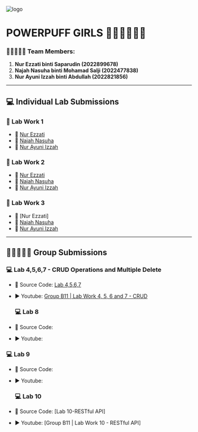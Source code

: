 ![logo](https://images.app.goo.gl/MpWd4W15CqXFzEqx9.webp)
# **POWERPUFF GIRLS** 👧🏻👧🏼👧🏽

### 👩🏻‍🤝‍👩🏼 **Team Members:**
1. **Nur Ezzati binti Saparudin (2022899678)**
2. **Najah Nasuha binti Mohamad Salji (2022477838)**
3. **Nur Ayuni Izzah binti Abdullah (2022821856)**

---

## 💻 **Individual Lab Submissions**

### 📝 **Lab Work 1**
- 🔗 [Nur Ezzati](https://t.me/c/1268048899/34253?thread=33987)
- 🔗 [Najah Nasuha](https://t.me/c/1268048899/34391?thread=33987)  
- 🔗 [Nur Ayuni Izzah](https://t.me/c/1268048899/34410?thread=33987)

### 📝 **Lab Work 2**
- 🔗 [Nur Ezzati](https://t.me/c/1268048899/34489?thread=33988)
- 🔗 [Najah Nasuha](https://t.me/c/1268048899/34646?thread=33988)  
- 🔗 [Nur Ayuni Izzah](https://t.me/c/1268048899/34721?thread=33988)

### 📝 **Lab Work 3**
- 🔗 [Nur Ezzati]
- 🔗 [Najah Nasuha](https://t.me/c/1268048899/37628?thread=34431)
- 🔗 [Nur Ayuni Izzah](https://t.me/c/1268048899/37272?thread=34431)

---

## 👩🏻‍🤝‍👩🏼 **Group Submissions**

### 💻 **Lab 4,5,6,7 - CRUD Operations and Multiple Delete**
- 🔗 Source Code: [Lab 4,5,6,7](https://github.com/najahae/Lab-4-5-6-7) 
- ▶️ Youtube: [Group B11 | Lab Work 4, 5, 6 and 7 - CRUD](https://youtu.be/vsXLDNVbOBg)

  ### 💻 **Lab 8**
- 🔗 Source Code:  
- ▶️ Youtube:

### 💻 **Lab 9**
- 🔗 Source Code: 
- ▶️ Youtube:

  ### 💻 **Lab 10**
- 🔗 Source Code: [Lab 10-RESTful API] 
- ▶️ Youtube: [Group B11 | Lab Work 10 - RESTful API]
